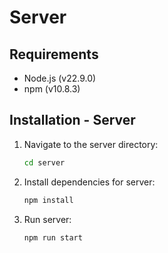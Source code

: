 # Server

## Requirements

- Node.js (v22.9.0)
- npm (v10.8.3)

## Installation - Server

1. Navigate to the server directory:

   ```sh
   cd server
   ```

2. Install dependencies for server:

   ```sh
   npm install
   ```

3. Run server:
   ```sh
   npm run start
   ```
